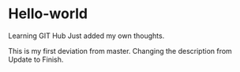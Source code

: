 # Hello-world
Learning GIT Hub
Just added my own thoughts. 
>>
This is my first deviation from master. 
Changing the description from Update to Finish.

